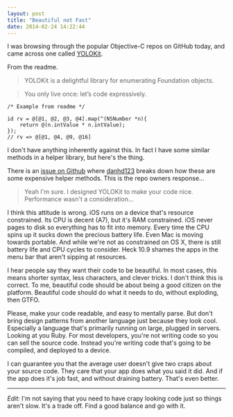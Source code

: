 ```yaml
---
layout: post
title: "Beautiful not Fast"
date: 2014-02-24 14:22:44
---
```


I was browsing through the popular Objective-C repos on GitHub today, and came across one called [YOLOKit][0].

From the readme.

> YOLOKit is a delightful library for enumerating Foundation objects.

> You only live once: let’s code expressively.


```objc
/* Example from readme */

id rv = @[@1, @2, @3, @4].map(^(NSNumber *n){
    return @(n.intValue * n.intValue);
});
// rv => @[@1, @4, @9, @16]
```

I don't have anything inherently against this.  In fact I have some similar methods in a helper library, but here's the thing.

There is an [issue on Github][1] where [danhd123][2] breaks down how these are some expensive helper methods.  This is the repo owners response...

> Yeah I'm sure. I designed YOLOKit to make your code nice. Performance wasn't a consideration...

I think this attitude is wrong.  iOS runs on a device that's resource constrained.  Its CPU is decent (A7), but it's RAM constrained.  iOS never pages to disk so everything has to fit into memory.  Every time the CPU spins up it sucks down the precious battery life.  Even Mac is moving towards portable.  And while we're not as constrained on OS X, there is still battery life and CPU cycles to consider.  Heck 10.9 shames the apps in the menu bar that aren't sipping at resources.

I hear people say they want their code to be beautiful.  In most cases, this means shorter syntax, less characters, and clever tricks.  I don't think this is correct.  To me, beautiful code should be about being a good citizen on the platform.  Beautiful code should do what it needs to do, without exploding, then GTFO.

Please, make your code readable, and easy to mentally parse.  But don't bring design patterns from another language just because they look cool.  Especially a language that's primarily running on large, plugged in servers.  Looking at you Ruby.  For most developers, you're not writing code so you can sell the source code.  Instead you're writing code that's going to be compiled, and deployed to a device.

I can guarantee you that the average user doesn't give two craps about your source code.  They care that your app does what you said it did.  And if the app does it's job fast, and without draining battery.  That's even better.

***

_Edit:_  I'm not saying that you need to have crapy looking code just so things aren't slow.  It's a trade off.  Find a good balance and go with it.


[0]: https://github.com/mxcl/YOLOKit
[1]: https://github.com/mxcl/YOLOKit/issues/7
[2]: https://github.com/danhd123